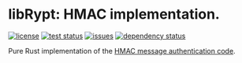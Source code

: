 # libRypt: HMAC implementation.

[![license](https://img.shields.io/github/license/librypt/librypt-mac-hmac)](https://www.github.com/librypt/librypt-mac-hmac/LICENSE)
[![test status](https://img.shields.io/github/actions/workflow/status/librypt/librypt-mac-hmac/rust.yml)](https://www.github.com/librypt/librypt-mac-hmac/actions)
[![issues](https://img.shields.io/github/issues/librypt/librypt-mac-hmac)](https://www.github.com/librypt/librypt-mac-hmac/issues)
[![dependency status](https://deps.rs/repo/github/librypt/librypt-mac-hmac/status.svg)](https://deps.rs/repo/github/librypt/librypt-mac-hmac)

Pure Rust implementation of the [HMAC message authentication code](https://en.wikipedia.org/wiki/HMAC).
